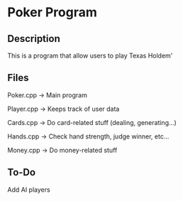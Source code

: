 Poker Program
=============

Description
-----------
This is a program that allow users to play Texas Holdem'

Files
-----
Poker.cpp       -> Main program

Player.cpp      -> Keeps track of user data

Cards.cpp       -> Do card-related stuff (dealing, generating...)

Hands.cpp       -> Check hand strength, judge winner, etc...

Money.cpp       -> Do money-related stuff


To-Do
-----
Add AI players
